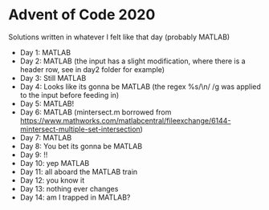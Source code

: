 # Advent of Code 2020

Solutions written in whatever I felt like that day (probably MATLAB)

- Day 1: MATLAB
- Day 2: MATLAB (the input has a slight modification, where there is a header row, see in day2 folder for example)
- Day 3: Still MATLAB
- Day 4: Looks like its gonna be MATLAB (the regex %s/\n/ /g was applied to the input before feeding in)
- Day 5: MATLAB!
- Day 6: MATLAB (mintersect.m borrowed from https://www.mathworks.com/matlabcentral/fileexchange/6144-mintersect-multiple-set-intersection)
- Day 7: MATLAB
- Day 8: You bet its gonna be MATLAB
- Day 9: !!
- Day 10: yep MATLAB
- Day 11: all aboard the MATLAB train
- Day 12: you know it
- Day 13: nothing ever changes
- Day 14: am I trapped in MATLAB?
